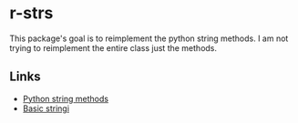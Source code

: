 # r-strs

This package's goal is to reimplement the python string methods. I am not trying
to reimplement the entire class just the methods.

## Links

- [Python string methods](https://docs.python.org/3/library/stdtypes.html#string-methods)
- [Basic stringi](https://stringi.gagolewski.com/weave/basic_operations.html)
